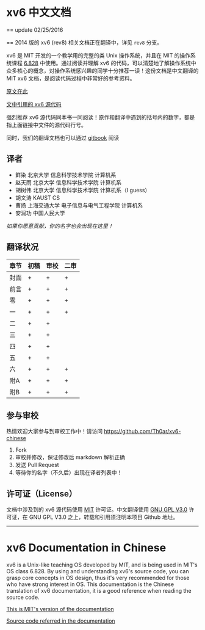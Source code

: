 xv6 中文文档
===========
== update 02/25/2016

== 2014 版的 xv6 (rev8) 相关文档正在翻译中，详见 `rev8` 分支。

xv6 是 MIT 开发的一个教学用的完整的类 Unix 操作系统，并且在 MIT 的操作系统课程 [6.828](http://pdos.csail.mit.edu/6.828/2012/xv6.html) 中使用。通过阅读并理解 xv6 的代码，可以清楚地了解操作系统中众多核心的概念，对操作系统感兴趣的同学十分推荐一读！这份文档是中文翻译的 MIT xv6 文档，是阅读代码过程中非常好的参考资料。

[原文在此](http://pdos.csail.mit.edu/6.828/2012/xv6/book-rev7.pdf)

[文中引用的 xv6 源代码](http://pdos.csail.mit.edu/6.828/2012/xv6/xv6-rev7.pdf)

强烈推荐 xv6 源代码同本书一同阅读！原作和翻译中遇到的括号内的数字，都是指上面链接中文件的源代码行号。

同时，我们的翻译文档也可以通过 [gitbook](https://th0ar.gitbooks.io/xv6-chinese/content/) 阅读

## 译者

* 鲜染 北京大学 信息科学技术学院 计算机系
* 赵天雨 北京大学 信息科学技术学院 计算机系
* 胡树伟 北京大学 信息科学技术学院 计算机系（I guess）
* 胡文涛 KAUST CS
* 曹扬 上海交通大学 电子信息与电气工程学院 计算机系
* 安润功 中国人民大学

*如果你愿意贡献，你的名字也会出现在这里！*


## 翻译状况

|章节|初稿|审校|二审
|----|----|----|----|
|封面 |+ |+ |+ |
|前言 |+ |+ |+ |
|零 |+ |+ |+ |
|一 |+ |+ |+ |
|二 |+ |+ | |
|三 |+ |+ | |
|四 |+ |+ | |
|五 |+ |+ | |
|六 |+ |+ |+ |
|附A |+ |+ |+ |
|附B |+ |+ |+ |

## 参与审校

热情欢迎大家参与到审校工作中！请访问 https://github.com/Th0ar/xv6-chinese

1. Fork
2. 审校并修改，保证修改后 markdown 解析正确
3. 发送 Pull Request
4. 等待你的名字（不久后）出现在译者列表中！

## 许可证（License）

文档中涉及到的 xv6 源代码使用 [MIT](http://www.opensource.org/licenses/mit-license.php) 许可证。中文翻译使用 [GNU GPL V3.0](http://www.gnu.org/copyleft/gpl.html) 许可证，在 GNU GPL V3.0 之上，转载和引用须注明本项目 Github 地址。

--- 

# xv6 Documentation in Chinese

xv6 is a Unix-like teaching OS developed by MIT, and is being used in MIT's OS class 6.828. By using and understanding xv6's source code, you can grasp core concepts in OS design, thus it's very recommended for those who have strong interest in OS. This documentation is the Chinese translation of xv6 documentation, it is a good reference when reading the source code.

[This is MIT's version of the documentation](http://pdos.csail.mit.edu/6.828/2012/xv6/book-rev7.pdf)

[Source code referred in the documentation](http://pdos.csail.mit.edu/6.828/2012/xv6/xv6-rev7.pdf)
